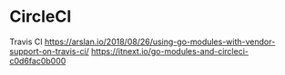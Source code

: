 # CircleCI

Travis CI
https://arslan.io/2018/08/26/using-go-modules-with-vendor-support-on-travis-ci/
https://itnext.io/go-modules-and-circleci-c0d6fac0b000